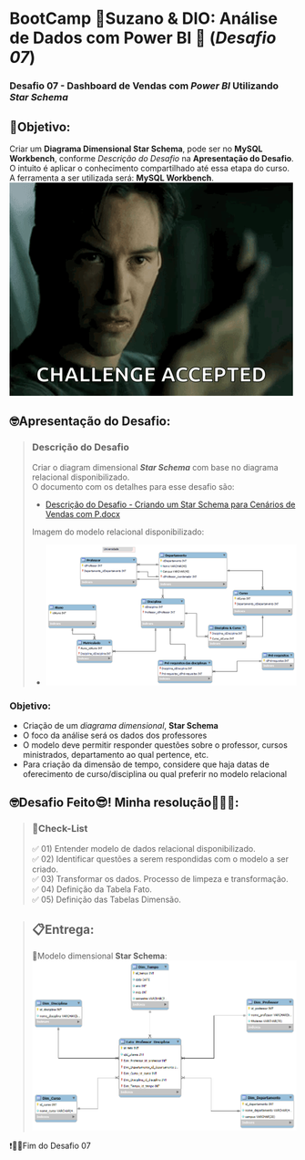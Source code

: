 # BootCamp 🌿Suzano & DIO: Análise de Dados com Power BI 🎲 (*Desafio 07*)
### Desafio 07 - **Dashboard** de Vendas com *Power BI* Utilizando _**Star Schema**_  
    
## 🎯Objetivo:
Criar um **Diagrama Dimensional Star Schema**, pode ser no **MySQL Workbench**, conforme *Descrição do Desafio* na **Apresentação do Desafio**.  
O intuito é aplicar o conhecimento compartilhado até essa etapa do curso.  
A ferramenta a ser utilizada será: **MySQL Workbench**.  
![alt text](./imagens/img_DesafioAceito.png)

    
## 🤓Apresentação do Desafio:
>### Descrição do Desafio
>Criar o diagram dimensional _**Star Schema**_ com base no diagrama relacional disponibilizado.  
>O documento com os detalhes para esse desafio são:  
> - [Descrição do Desafio - Criando um Star Schema para Cenários de Vendas com P.docx](./insumos/Descrição%20do%20Desafio%20-%20Criando%20um%20Star%20Schema%20para%20Cenários%20de%20Vendas%20com%20P.docx)  
>  
>Imagem do modelo relacional disponibilizado:  
> - ![Imagem_Modelo_Relacional.png](./insumos/Imagem_Modelo_Relacional.png)  
  
### Objetivo:
- Criação de um *diagrama dimensional*, **Star Schema**
- O foco da análise será os dados dos professores
- O modelo deve permitir responder questões sobre o professor, cursos ministrados, departamento ao qual pertence, etc. 
- Para criação da dimensão de tempo, considere que haja datas de oferecimento de curso/disciplina ou qual preferir no modelo relacional
   
## 🤓Desafio Feito😎! Minha resolução🎉🎉🎉:  
>### 📝Check-List
>✅ 01) Entender modelo de dados relacional disponibilizado.  
>✅ 02) Identificar questões a serem respondidas com o modelo a ser criado.  
>✅ 03) Transformar os dados. Processo de limpeza e transformação.  
>✅ 04) Definição da Tabela Fato.  
>✅ 05) Definição das Tabelas Dimensão.  
  
  
> ## 📋**Entrega**:  
> 🎯Modelo dimensional **Star Schema**:  
> ![Desafio_03_DIOeSuzano_PowerBI-Diagrama_Dimensional_StarSchema.png](./modelos/Desafio_03_DIOeSuzano_PowerBI-Diagrama_Dimensional_StarSchema.png)  
  
 ❗👏🎉Fim do Desafio 07